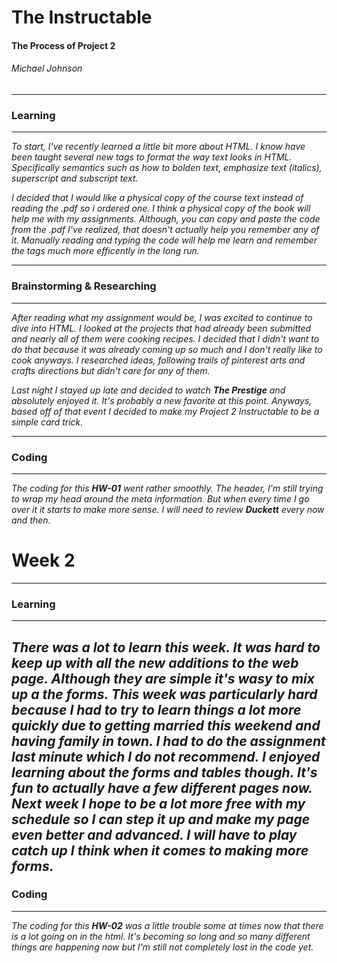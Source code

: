# **The Instructable**
#### **The Process of Project 2**
###### *Michael Johnson*
---
### Learning
---
*To start, I've recently learned a little bit more about HTML. I know have been taught several new tags to format the way text looks in HTML. Specifically semantics such as how to bolden text, emphasize text (italics), superscript and subscript text.*

*I decided that I would like a physical copy of the course text instead of reading the .pdf so i ordered one. I think a physical copy of the book will help me with my assignments. Although, you can copy and paste the code from the .pdf I've realized, that doesn't actually help you remember any of it. Manually reading and typing the code will help me learn and remember the tags much more efficently in the long run.*

---
### Brainstorming & Researching
---
*After reading what my assignment would be, I was excited to continue to dive into HTML. I looked at the projects that had already been submitted and nearly all of them were cooking recipes. I decided that I didn't want to do that because it was already coming up so much and I don't really like to cook anyways. I researched ideas, following trails of pinterest arts and crafts directions but didn't care for any of them.*

*Last night I stayed up late and decided to watch **The Prestige** and absolutely enjoyed it. It's probably a new favorite at this point. Anyways, based off of that event I decided to make my Project 2 Instructable to be a simple card trick.*

---
### Coding
---
*The coding for this **HW-01** went rather smoothly. The header, I'm still trying to wrap my head around the meta information. But when every time I go over it it starts to make more sense. I will need to review **Duckett** every now and then.*

# **Week 2**
---
### Learning
---
*There was a lot to learn this week. It was hard to keep up with all the new additions to the web page. Although they are simple it's wasy to mix up a the forms. This week was particularly hard because I had to try to learn things a lot more quickly due to getting married this weekend and having family in town. I had to do the assignment last minute which I do not recommend. I enjoyed learning about the forms and tables though. It's fun to actually have a few different pages now. Next week I hope to be a lot more free with my schedule so I can step it up and make my page even better and advanced. I will have to play catch up I think when it comes to making more forms.*
---
### Coding
---
*The coding for this **HW-02** was a little trouble some at times now that there is a lot going on in the html. It's becoming so long and so many different things are happening now but I'm still not completely lost in the code yet.*
